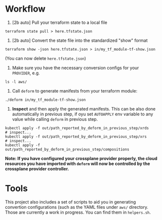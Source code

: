 
# Workflow

1. [2b auto] Pull your terraform state to a local file
```
terraform state pull > here.tfstate.json
```

1. [2b auto] Convert the state file into the standardized "show" format
```
terraform show -json here.tfstate.json > in/my_tf_module-tf-show.json
```
(You can now delete `here.tfstate.json`)

1. Make sure you have the necessary conversion configs for your `PROVIDER`, e.g.

```
ls -l aws/
```

1. Call `deform` to generate manifests from your terraform module:
```
./deform in/my_tf_module-tf-show.json
```

1. **Inspect** and then apply the generated manifests. This can be also done automatically in previous step, if oyu set `AUTOAPPLY` env variable to any value while calling `deform` in previous step.
```
kubectl apply -f out/path_reported_by_deform_in_previous_step/xrds
# inspect...
kubectl apply -f out/path_reported_by_deform_in_previous_step/xrs
# inspect...
kubectl apply -f out/path_reported_by_deform_in_previous_step/compositions
```
   **Note: If you have configured your crossplane provider properly, the cloud resources you have imported with `deform` will now be controlled by the crossplane provider controller.**


# Tools

This project also includes a set of scripts to aid you in generating convertion configurations (such as the YAML files under `aws/` directory.
Those are currently a work in progress. You can find them in `helpers.sh`.
